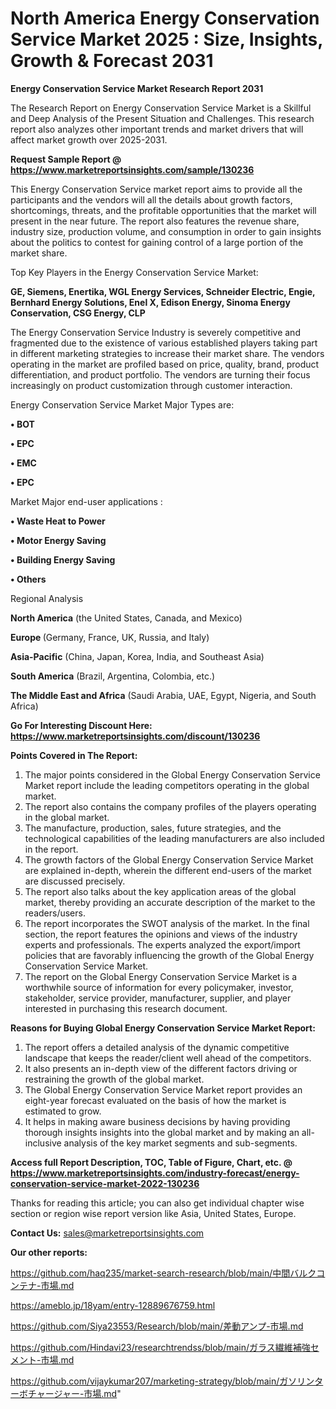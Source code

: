 # North America Energy Conservation Service Market 2025 : Size, Insights, Growth & Forecast 2031

<strong>Energy Conservation Service Market Research Report 2031</strong>

The Research Report on Energy Conservation Service Market is a Skillful and Deep Analysis of the Present Situation and Challenges. This research report also analyzes other important trends and market drivers that will affect market growth over 2025-2031.

<strong>Request Sample Report @ <a href=https://www.marketreportsinsights.com/sample/130236>https://www.marketreportsinsights.com/sample/130236</a></strong>

This Energy Conservation Service market report aims to provide all the participants and the vendors will all the details about growth factors, shortcomings, threats, and the profitable opportunities that the market will present in the near future. The report also features the revenue share, industry size, production volume, and consumption in order to gain insights about the politics to contest for gaining control of a large portion of the market share.

Top Key Players in the Energy Conservation Service Market:

<strong>GE, Siemens, Enertika, WGL Energy Services, Schneider Electric, Engie, Bernhard Energy Solutions, Enel X, Edison Energy, Sinoma Energy Conservation, CSG Energy, CLP</strong>

The Energy Conservation Service Industry is severely competitive and fragmented due to the existence of various established players taking part in different marketing strategies to increase their market share. The vendors operating in the market are profiled based on price, quality, brand, product differentiation, and product portfolio. The vendors are turning their focus increasingly on product customization through customer interaction.

Energy Conservation Service Market Major Types are:

<strong>• BOT

• EPC

• EMC

• EPC</strong>

Market Major end-user applications :

<strong>• Waste Heat to Power

• Motor Energy Saving

• Building Energy Saving

• Others</strong>

Regional Analysis

</u><strong><b>North America</b></strong> (the United States, Canada, and Mexico)

<strong><b>Europe </b></strong>(Germany, France, UK, Russia, and Italy)

<strong><b>Asia-Pacific</b></strong> (China, Japan, Korea, India, and Southeast Asia)

<strong><b>South America</b></strong> (Brazil, Argentina, Colombia, etc.)

<strong><b>The Middle East and Africa</b></strong> (Saudi Arabia, UAE, Egypt, Nigeria, and South Africa)

<strong>Go For Interesting Discount Here: <a href=https://www.marketreportsinsights.com/discount/130236>https://www.marketreportsinsights.com/discount/130236</a></strong>

<strong>Points Covered in The Report:</strong>
<ol>
  <li>The major points considered in the Global Energy Conservation Service Market report include the leading competitors operating in the global market.</li>
  <li>The report also contains the company profiles of the players operating in the global market.</li>
  <li>The manufacture, production, sales, future strategies, and the technological capabilities of the leading manufacturers are also included in the report.</li>
  <li>The growth factors of the Global Energy Conservation Service Market are explained in-depth, wherein the different end-users of the market are discussed precisely.</li>
  <li>The report also talks about the key application areas of the global market, thereby providing an accurate description of the market to the readers/users.</li>
  <li>The report incorporates the SWOT analysis of the market. In the final section, the report features the opinions and views of the industry experts and professionals. The experts analyzed the export/import policies that are favorably influencing the growth of the Global Energy Conservation Service Market.</li>
  <li>The report on the Global Energy Conservation Service Market is a worthwhile source of information for every policymaker, investor, stakeholder, service provider, manufacturer, supplier, and player interested in purchasing this research document.</li>
</ol>
<strong>Reasons for Buying Global Energy Conservation Service Market Report:</strong>

<ol>
  <li>The report offers a detailed analysis of the dynamic competitive landscape that keeps the reader/client well ahead of the competitors.</li>
  <li>It also presents an in-depth view of the different factors driving or restraining the growth of the global market.</li>
  <li>The Global Energy Conservation Service Market report provides an eight-year forecast evaluated on the basis of how the market is estimated to grow.</li>
  <li>It helps in making aware business decisions by having providing thorough insights insights into the global market and by making an all-inclusive analysis of the key market segments and sub-segments.</li>
</ol>
<strong>Access full Report Description, TOC, Table of Figure, Chart, etc. @ <a href=https://www.marketreportsinsights.com/industry-forecast/energy-conservation-service-market-2022-130236>https://www.marketreportsinsights.com/industry-forecast/energy-conservation-service-market-2022-130236</a></strong>


Thanks for reading this article; you can also get individual chapter wise section or region wise report version like Asia, United States, Europe.

<strong>Contact Us:</strong>
sales@marketreportsinsights.com

<strong>Our other reports:</strong>

<a href=https://github.com/haq235/market-search-research/blob/main/中間バルクコンテナ-市場.md>https://github.com/haq235/market-search-research/blob/main/中間バルクコンテナ-市場.md</a>

<a href=https://ameblo.jp/18yam/entry-12889676759.html>https://ameblo.jp/18yam/entry-12889676759.html</a>

<a href=https://github.com/Siya23553/Research/blob/main/差動アンプ-市場.md>https://github.com/Siya23553/Research/blob/main/差動アンプ-市場.md</a>

<a href=https://github.com/Hindavi23/researchtrendss/blob/main/ガラス繊維補強セメント-市場.md>https://github.com/Hindavi23/researchtrendss/blob/main/ガラス繊維補強セメント-市場.md</a>

<a href=https://github.com/vijaykumar207/marketing-strategy/blob/main/ガソリンターボチャージャー-市場.md>https://github.com/vijaykumar207/marketing-strategy/blob/main/ガソリンターボチャージャー-市場.md</a>"
